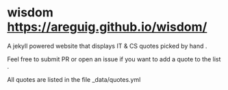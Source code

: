 # wisdom https://areguig.github.io/wisdom/

A jekyll powered website that displays IT & CS quotes picked by hand . 

Feel free to submit PR or open an issue if you want to add a quote to the list . 

All quotes are listed in the file _data/quotes.yml
